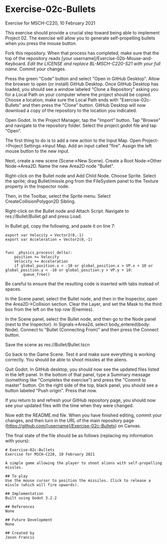 # Exercise-02c-Bullets

Exercise for MSCH-C220, 10 February 2021

This exercise should provide a crucial step toward being able to implement Project 02. The exercise will allow you to generate self-propelling bullets when you press the mouse button. 

Fork this repository. When that process has completed, make sure that the top of the repository reads [your username]/Exercise-02b-Mouse-and-Keyboard. *Edit the LICENSE and replace BL-MSCH-C220-S21 with your full name.* Commit your changes.

Press the green "Code" button and select "Open in GitHub Desktop". Allow the browser to open (or install) GitHub Desktop. Once GitHub Desktop has loaded, you should see a window labeled "Clone a Repository" asking you for a Local Path on your computer where the project should be copied. Choose a location; make sure the Local Path ends with "Exercise-02c-Bullets" and then press the "Clone" button. GitHub Desktop will now download a copy of the repository to the location you indicated.

Open Godot. In the Project Manager, tap the "Import" button. Tap "Browse" and navigate to the repository folder. Select the project.godot file and tap "Open".

The first thing to do is to add a new action to the Input Map. Open Project->Project Settings->Input Map. Add an input called "fire". Assign the left mouse button to the new input.

Next, create a new scene (Scene->New Scene). Create a Root Node->Other Node->Area2D. Name the new Area2D node "Bullet".

Right-click on the Bullet node and Add Child Node. Choose Sprite. Select the sprite; drag Bullet/missle.png from the FileSystem panel to the Texture property in the Inspector node.

Then, in the Toolbar, select the Sprite menu. Select CreateCollisionPolygon2D Sibling.

Right-click on the Bullet node and Attach Script. Navigate to res://Bullet/Bullet.gd and press Load.

In Bullet.gd, copy the following, and paste it on line 7:

```
export var Velocity = Vector2(0,-1)
export var Acceleration = Vector2(0,-1)


func _physics_process(_delta):
	position += Velocity
	Velocity += Acceleration
	if global_position.x < -10 or global_position.x > VP.x + 10 or global_position.y < -10 or global_position.y > VP.y + 10:
		queue_free()
```

Be careful to ensure that the resulting code is inserted with tabs instead of spaces.

In the Scene panel, select the Bullet node, and then in the Inspector, open the Area2D->Collision section. Clear the Layer, and set the Mask to the third box from the left on the top row (Enemies).

In the Scene panel, select the Bullet node, and then go to the Node panel (next to the Inspector). In Signals->Area2d, select body_entered(body: Node). Connect to "Bullet (Connecting From)" and then press the Connect button.

Save the scene as res://Bullet/Bullet.tscn

Go back to the Game Scene. Test it and make sure everything is working correctly. You should be able to shoot missles at the aliens.

Quit Godot. In GitHub desktop, you should now see the updated files listed in the left panel. In the bottom of that panel, type a Summary message (something like "Completes the exercise") and press the "Commit to master" button. On the right side of the top, black panel, you should see a button labeled "Push origin". Press that now.

If you return to and refresh your GitHub repository page, you should now see your updated files with the time when they were changed.

Now edit the README.md file. When you have finished editing, commit your changes, and then turn in the URL of the main repository page (https://github.com/[username]/Exercise-02c-Bullets) on Canvas.

The final state of the file should be as follows (replacing my information with yours):
```
# Exercise-02c-Bullets
Exercise for MSCH-C220, 10 February 2021

A simple game allowing the player to shoot aliens with self-propelling missles.

## To play
Use the mouse cursor to position the missiles. Click to release a missle (which will fire upwards).

## Implementation
Built using Godot 3.2.2

## References
None

## Future Development
None

## Created by 
Jason Francis

```

